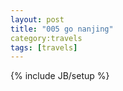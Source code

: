 ```yaml
---
layout: post
title: "005 go nanjing"
category:travels 
tags: [travels]
---
```

{% include JB/setup %}
